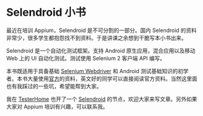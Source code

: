 # Selendroid 小书

最近在培训 Appium，Selendroid 是不可分割的一部分。国内 Selendroid 的资料非常少，很多学生都抱怨找不到资料。于是讲课之余想到干脆写本小书出来。

Selendroid 是一个自动化测试框架。支持 Android 原生应用，混合应用以及移动 Web 上的 UI 自动化测试。测试使用 Selenium 2 客户端 API 编写。

本书既适用于具备基础 [Selenium Webdriver](http://www.seleniumhq.org/projects/webdriver/) 和 Android 测试基础知识的初学者。本书大量使用[官方](http://selendroid.io/)的资料，英文好的同学可以直接阅读官方资料。当然这里面也有我踩过的一些坑，希望能帮到大家。

我在 [TesterHome](https://testerhome.com/) 也开了一个 [Selendroid](https://testerhome.com/topics/node52) 的节点，欢迎大家来写文章。另外如果大家对 Appium 培训有兴趣，可以联系我。
